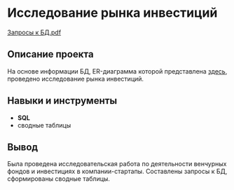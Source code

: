 # Исследование рынка инвестиций

[Запросы к БД.pdf](https://github.com/SvetBesedina/Portfolio/blob/main/Investments/запросы%20к%20БД.pdf)

## Описание проекта

На основе информации БД, ER-диаграмма которой представлена [здесь](https://github.com/SvetBesedina/Portfolio/blob/main/Investments/ER-диаграмма%20для%20проекта%20SQL.pdf), проведено исследование рынка инвестиций.

## Навыки и инструменты

- **SQL**
- сводные таблицы

## Вывод

Была проведена исследовательская работа по деятельности венчурных фондов и инвестициях в компании-стартапы. Составлены запросы к БД, сформированы сводные таблицы. 

